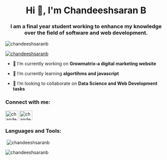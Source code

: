 <h1 align="center">Hi 👋, I'm Chandeeshsaran B</h1>
<h3 align="center">I am a final year student working to enhance my knowledge over the field of software and web development.</h3>
<p align="left"> <img src="https://komarev.com/ghpvc/?username=chandeeshsaranb&label=Profile%20views&color=0e75b6&style=flat" alt="chandeeshsaranb" /> </p>

<p align="left"> <a href="https://github.com/ryo-ma/github-profile-trophy"><img src="https://github-profile-trophy.vercel.app/?username=chandeeshsaranb" alt="chandeeshsaranb" /></a> </p>

- 🔭 I’m currently working on **Growmatrix-a digital marketing website**

- 🌱 I’m currently learning **algortihms and javascript**

- 👯 I’m looking to collaborate on **Data Science and Web Development tasks**

<h3 align="left">Connect with me:</h3>
<p align="left">
<a href="https://linkedin.com/in/chandeeshsaran b" target="blank"><img align="center" src="https://raw.githubusercontent.com/rahuldkjain/github-profile-readme-generator/master/src/images/icons/Social/linked-in-alt.svg" alt="chandeeshsaran b" height="30" width="40" /></a>
<a href="https://www.leetcode.com/chandeeshsaran b" target="blank"><img align="center" src="https://raw.githubusercontent.com/rahuldkjain/github-profile-readme-generator/master/src/images/icons/Social/leet-code.svg" alt="chandeeshsaran b" height="30" width="40" /></a>
</p>

<h3 align="left">Languages and Tools:</h3>

<p>&nbsp;<img align="center" src="https://github-readme-stats.vercel.app/api?username=chandeeshsaranb&show_icons=true&locale=en" alt="chandeeshsaranb" /></p>

<p><img align="center" src="https://github-readme-streak-stats.herokuapp.com/?user=chandeeshsaranb&" alt="chandeeshsaranb" /></p>
